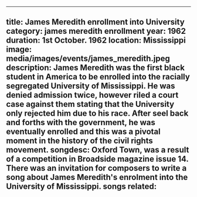 ---

title: James Meredith enrollment into University
category: james meredith enrollment
year: 1962
duration: 1st October. 1962
location: Mississippi 
image: media/images/events/james_meredith.jpeg
description: James Meredith was the first black student in America to be enrolled into the racially segregated University of Mississippi. He was denied admission twice, however riled a court case against them stating that the University only rejected him due to his race. After seel back and forths with the government, he was eventually enrolled and this was a pivotal moment in the history of the civil rights movement. 
songdesc: Oxford Town, was a result of a competition in Broadside magazine issue 14. There was an invitation for composers to write a song about James Meredith's enrolment into the University of Mississippi.
songs related:
---